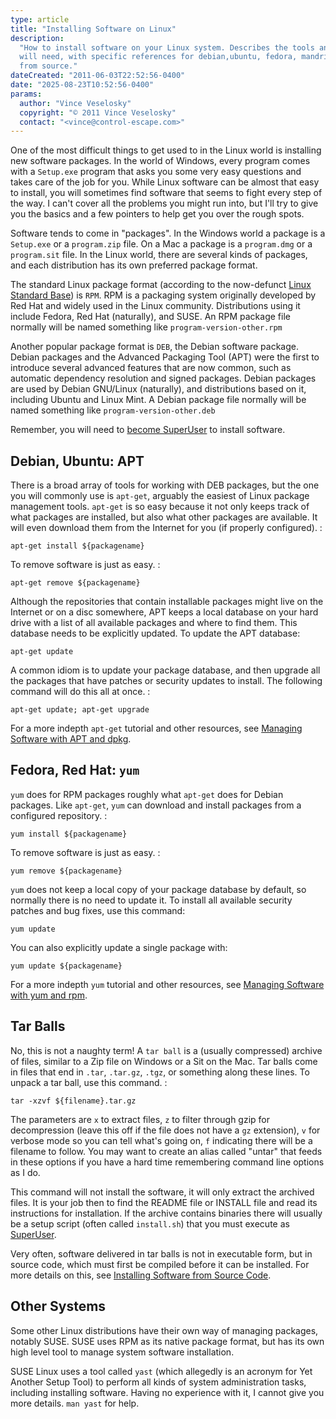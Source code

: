 ```yaml
---
type: article
title: "Installing Software on Linux"
description:
  "How to install software on your Linux system. Describes the tools and commands you
  will need, with specific references for debian,ubuntu, fedora, mandriva, and compiling
  from source."
dateCreated: "2011-06-03T22:52:56-0400"
date: "2025-08-23T10:52:56-0400"
params:
  author: "Vince Veselosky"
  copyright: "© 2011 Vince Veselosky"
  contact: "<vince@control-escape.com>"
---
```


One of the most difficult things to get used to in the Linux world is installing new
software packages. In the world of Windows, every program comes with a `Setup.exe`
program that asks you some very easy questions and takes care of the job for you. While
Linux software can be almost that easy to install, you will sometimes find software that
seems to fight every step of the way. I can\'t cover all the problems you might run
into, but I\'ll try to give you the basics and a few pointers to help get you over the
rough spots.

Software tends to come in \"packages\". In the Windows world a package is a `Setup.exe`
or a `program.zip` file. On a Mac a package is a `program.dmg` or a `program.sit` file.
In the Linux world, there are several kinds of packages, and each distribution has its
own preferred package format.

The standard Linux package format (according to the now-defunct
[Linux Standard Base](http://en.wikipedia.org/wiki/Linux_Standard_Base)) is `RPM`. RPM
is a packaging system originally developed by Red Hat and widely used in the Linux
community. Distributions using it include Fedora, Red Hat (naturally), and
SUSE. An RPM package file normally will be named something like
`program-version-other.rpm`

Another popular package format is `DEB`, the Debian software package. Debian packages
and the Advanced Packaging Tool (APT) were the first to introduce several advanced
features that are now common, such as automatic dependency resolution and signed
packages. Debian packages are used by Debian GNU/Linux (naturally), and distributions
based on it, including Ubuntu and Linux Mint. A Debian package file normally will
be named something like `program-version-other.deb`

Remember, you will need to [become SuperUser](/linux/users-groups#becoming-superuser) to
install software.

## Debian, Ubuntu: APT

There is a broad array of tools for working with DEB packages, but the one you will
commonly use is `apt-get`, arguably the easiest of Linux package management tools.
`apt-get` is so easy because it not only keeps track of what packages are installed, but
also what other packages are available. It will even download them from the Internet for
you (if properly configured). :

    apt-get install ${packagename}

To remove software is just as easy. :

    apt-get remove ${packagename}

Although the repositories that contain installable packages might live on the Internet
or on a disc somewhere, APT keeps a local database on your hard drive with a list of all
available packages and where to find them. This database needs to be explicitly updated.
To update the APT database:

    apt-get update

A common idiom is to update your package database, and then upgrade all the packages
that have patches or security updates to install. The following command will do this all
at once. :

    apt-get update; apt-get upgrade

For a more indepth `apt-get` tutorial and other resources, see
[Managing Software with APT and dpkg](/linux/lx-swinstall-apt).

## Fedora, Red Hat: `yum`

`yum` does for RPM packages roughly what `apt-get` does for Debian packages. Like
`apt-get`, `yum` can download and install packages from a configured repository. :

    yum install ${packagename}

To remove software is just as easy. :

    yum remove ${packagename}

`yum` does not keep a local copy of your package database by default, so normally there
is no need to update it. To install all available security patches and bug fixes, use
this command:

    yum update

You can also explicitly update a single package with:

    yum update ${packagename}

For a more indepth `yum` tutorial and other resources, see
[Managing Software with yum and rpm](/linux/lx-swinstall-yum).

## Tar Balls

No, this is not a naughty term! A `tar ball` is a (usually compressed) archive of files,
similar to a Zip file on Windows or a Sit on the Mac. Tar balls come in files that end
in `.tar`, `.tar.gz`, `.tgz`, or something along these lines. To unpack a tar ball, use
this command. :

    tar -xzvf ${filename}.tar.gz

The parameters are `x` to extract files, `z` to filter through gzip for decompression
(leave this off if the file does not have a `gz` extension), `v` for verbose mode so you
can tell what\'s going on, `f` indicating there will be a filename to follow. You may
want to create an alias called \"untar\" that feeds in these options if you have a hard
time remembering command line options as I do.

This command will not install the software, it will only extract the archived files. It
is your job then to find the README file or INSTALL file and read its instructions for
installation. If the archive contains binaries there will usually be a setup script
(often called `install.sh`) that you must execute as
[SuperUser](/linux/users-groups#becoming-superuser).

Very often, software delivered in tar balls is not in executable form, but in source
code, which must first be compiled before it can be installed. For more details on this,
see [Installing Software from Source Code](/linux/lx-swinstall-tar).

## Other Systems

Some other Linux distributions have their own way of managing packages, notably SUSE.
SUSE uses RPM as its native package format, but has its own high level tool to manage
system software installation.

SUSE Linux uses a tool called `yast` (which allegedly is an acronym for Yet Another
Setup Tool) to perform all kinds of system administration tasks, including installing
software. Having no experience with it, I cannot give you more details. `man yast` for
help.
